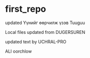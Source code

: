 # first_repo

updated Үүнийг өөрчилж үзэв Tuuguu

Local files updated from DUGERSUREN

updated text by UCHRAL-PRO

ALI oorchlow
